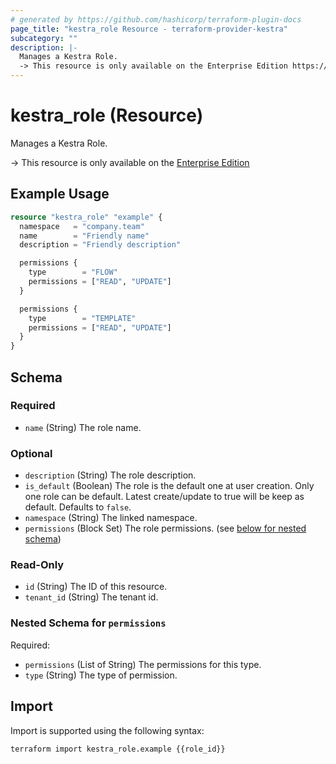 ```yaml
---
# generated by https://github.com/hashicorp/terraform-plugin-docs
page_title: "kestra_role Resource - terraform-provider-kestra"
subcategory: ""
description: |-
  Manages a Kestra Role.
  -> This resource is only available on the Enterprise Edition https://kestra.io/enterprise
---
```


# kestra_role (Resource)

Manages a Kestra Role.

-> This resource is only available on the [Enterprise Edition](https://kestra.io/enterprise)

## Example Usage

```terraform
resource "kestra_role" "example" {
  namespace   = "company.team"
  name        = "Friendly name"
  description = "Friendly description"

  permissions {
    type        = "FLOW"
    permissions = ["READ", "UPDATE"]
  }

  permissions {
    type        = "TEMPLATE"
    permissions = ["READ", "UPDATE"]
  }
}
```

<!-- schema generated by tfplugindocs -->
## Schema

### Required

- `name` (String) The role name.

### Optional

- `description` (String) The role description.
- `is_default` (Boolean) The role is the default one at user creation. Only one role can be default. Latest create/update to true will be keep as default. Defaults to `false`.
- `namespace` (String) The linked namespace.
- `permissions` (Block Set) The role permissions. (see [below for nested schema](#nestedblock--permissions))

### Read-Only

- `id` (String) The ID of this resource.
- `tenant_id` (String) The tenant id.

<a id="nestedblock--permissions"></a>
### Nested Schema for `permissions`

Required:

- `permissions` (List of String) The permissions for this type.
- `type` (String) The type of permission.

## Import

Import is supported using the following syntax:

```shell
terraform import kestra_role.example {{role_id}}
```
